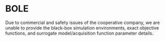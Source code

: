 # BOLE

Due to commercial and safety issues of the cooperative company, we are unable to provide the black-box simulation environments, exact objective functions, and surrogate model/acquisition function parameter details.
